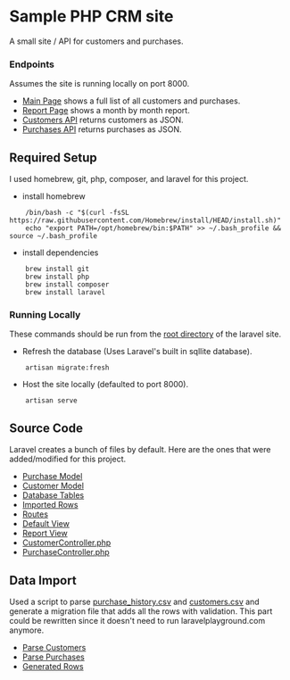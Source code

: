 # Sample PHP CRM site

A small site / API for customers and purchases.

### Endpoints

Assumes the site is running locally on port 8000.

- [Main Page](http://127.0.0.1:8000/) shows a full list of all customers and purchases.
- [Report Page](http://127.0.0.1:8000/report) shows a month by month report.
- [Customers API](http://127.0.0.1:8000/customers) returns customers as JSON.
- [Purchases API](http://127.0.0.1:8000/purchases) returns purchases as JSON.

## Required Setup

I used homebrew, git, php, composer, and laravel for this project.

- install homebrew
```
    /bin/bash -c "$(curl -fsSL https://raw.githubusercontent.com/Homebrew/install/HEAD/install.sh)"
    echo "export PATH=/opt/homebrew/bin:$PATH" >> ~/.bash_profile && source ~/.bash_profile
```
- install dependencies
```
    brew install git
    brew install php
    brew install composer
    brew install laravel
```

### Running Locally

These commands should be run from the [root directory](laravel/crm) of the laravel site.

- Refresh the database (Uses Laravel's built in sqllite database).
```
    artisan migrate:fresh
```
- Host the site locally (defaulted to port 8000).
```
    artisan serve
```
## Source Code

Laravel creates a bunch of files by default.
Here are the ones that were added/modified for this project.

- [Purchase Model](laravel/crm/app/Models/Purchase.php)
- [Customer Model](laravel/crm/app/Models/Customer.php)
- [Database Tables](laravel/crm/database/migrations/0001_01_01_000003_create_tables.php)
- [Imported Rows](laravel/crm/database/migrations/0001_01_01_000004_create_rows.php)
- [Routes](laravel/crm/routes/web.php)
- [Default View](laravel/crm/resources/views/report.blade.php)
- [Report View](laravel/crm/resources/views/result.blade.php)
- [CustomerController.php](laravel/crm/app/Http/Controllers/CustomerController.php)
- [PurchaseController.php](laravel/crm/app/Http/Controllers/PurchaseController.php)

## Data Import

Used a script to parse [purchase_history.csv](data/purchase_history.csv) and [customers.csv](data/customers.csv) and generate a migration file that adds all the rows with validation.  This part could be rewritten since it doesn't need to run laravelplayground.com anymore.

- [Parse Customers](data/parse_customers.sh)
- [Parse Purchases](data/parse_purchases.sh)
- [Generated Rows](data/rows.php)
